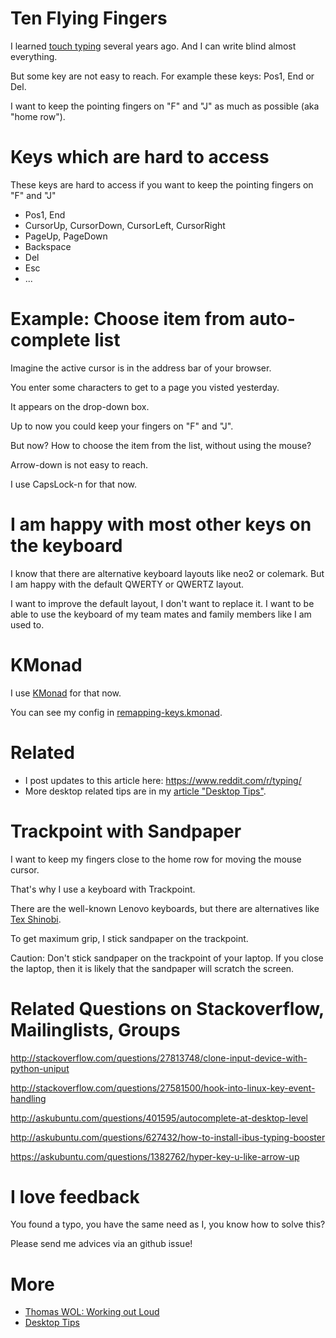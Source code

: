 # Ten Flying Fingers

I learned [touch typing](https://en.wikipedia.org/wiki/Touch_typing) several years ago. And I can write blind almost everything. 

But some key are not easy to reach. For example these keys: Pos1, End or Del.

I want to keep the pointing fingers on "F" and "J" as much as possible (aka "home row").

# Keys which are hard to access

These keys are hard to access if you want to keep the pointing fingers on "F" and "J"

- Pos1, End
- CursorUp, CursorDown, CursorLeft, CursorRight
- PageUp, PageDown
- Backspace
- Del
- Esc
- ...

# Example: Choose item from auto-complete list

Imagine the active cursor is in the address bar of your browser.

You enter some characters to get to a page you visted yesterday.

It appears on the drop-down box.

Up to now you could keep your fingers on "F" and "J".

But now? How to choose the item from the list, without using the mouse?

Arrow-down is not easy to reach.

I use CapsLock-n for that now.

# I am happy with most other keys on the keyboard

I know that there are alternative keyboard layouts like neo2 or colemark. But I am happy with the default QWERTY or QWERTZ layout. 

I want to improve the default layout, I don't want to replace it. I want to be able to use the keyboard of my team mates and family members like I am used to.

# KMonad

I use [KMonad](https://github.com/kmonad/kmonad) for that now.

You can see my config in [remapping-keys.kmonad](./remapping-keys.kmonad).

# Related

* I post updates to this article here: https://www.reddit.com/r/typing/
* More desktop related tips are in my [article "Desktop Tips"](https://github.com/guettli/desktop-tips-and-tricks).

# Trackpoint with Sandpaper

I want to keep my fingers close to the home row for moving the mouse cursor.

That's why I use a keyboard with Trackpoint.

There are the well-known Lenovo keyboards, but there are alternatives like [Tex Shinobi](https://tex.com.tw/products/shinobi).

To get maximum grip, I stick sandpaper on the trackpoint.

Caution: Don't stick sandpaper on the trackpoint of your laptop. If you close the laptop, then it is likely that
the sandpaper will scratch the screen.
  
# Related Questions on Stackoverflow, Mailinglists, Groups

http://stackoverflow.com/questions/27813748/clone-input-device-with-python-uniput

http://stackoverflow.com/questions/27581500/hook-into-linux-key-event-handling

http://askubuntu.com/questions/401595/autocomplete-at-desktop-level

http://askubuntu.com/questions/627432/how-to-install-ibus-typing-booster

https://askubuntu.com/questions/1382762/hyper-key-u-like-arrow-up

# I love feedback

You found a typo, you have the same need as I, you know how to solve this?

Please send me advices via an github issue!



# More

* [Thomas WOL: Working out Loud](https://github.com/guettli/wol)
* [Desktop Tips](https://github.com/guettli/desktop-tips-and-tricks)

